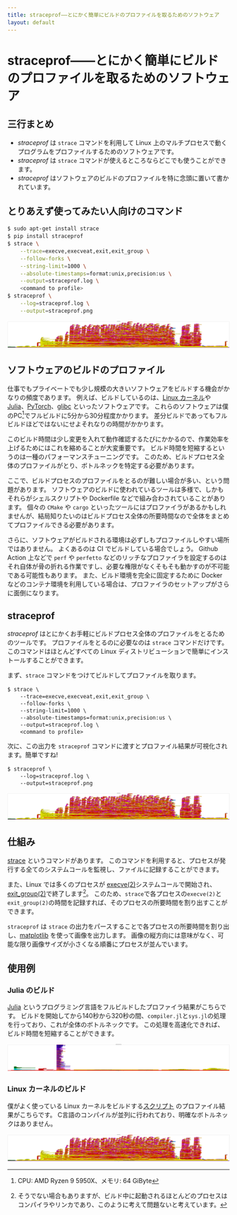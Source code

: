 ```yaml
---
title: straceprof——とにかく簡単にビルドのプロファイルを取るためのソフトウェア
layout: default
---
```


# straceprof——とにかく簡単にビルドのプロファイルを取るためのソフトウェア

## 三行まとめ
- _straceprof_ は `strace` コマンドを利用して Linux 上のマルチプロセスで動くプログラムをプロファイルするためのソフトウェアです。
- _straceprof_ は `strace` コマンドが使えるところならどこでも使うことができます。
- _straceprof_ はソフトウェアのビルドのプロファイルを特に念頭に置いて書かれています。

## とりあえず使ってみたい人向けのコマンド

```bash
$ sudo apt-get install strace
$ pip install straceprof
$ strace \
    --trace=execve,execveat,exit,exit_group \
    --follow-forks \
    --string-limit=1000 \
    --absolute-timestamps=format:unix,precision:us \
    --output=straceprof.log \
    <command to profile>
$ straceprof \
    --log=straceprof.log \
    --output=straceprof.png
```

<img src="./linux_build.png">

<!-- 動機 -->
## ソフトウェアのビルドのプロファイル

仕事でもプライベートでも少し規模の大きいソフトウェアをビルドする機会がかなりの頻度であります。
例えば、ビルドしているのは、[Linux カーネル](https://github.com/torvalds/linux)や [Julia](https://github.com/JuliaLang/julia)、[PyTorch](https://github.com/pytorch/pytorch)、[glibc](https://sourceware.org/glibc/) といったソフトウェアです。
これらのソフトウェアは僕のPC[^mypc]でフルビルドに5分から30分程度かかります。
差分ビルドであってもフルビルドほどではないにせよそれなりの時間がかかります。

[^mypc]: CPU: AMD Ryzen 9 5950X、メモリ: 64 GiByte

このビルド時間は少し変更を入れて動作確認するたびにかかるので、作業効率を上げるためにはこれを縮めることが大変重要です。
ビルド時間を短縮するというのは一種のパフォーマンスチューニングです。
このため、ビルドプロセス全体のプロファイルがとり、ボトルネックを特定する必要があります。

ここで、ビルドプロセスのプロファイルをとるのが難しい場合が多い、という問題があります。
ソフトウェアのビルドに使われているツールは多様で、しかもそれらがシェルスクリプトや Dockerfile などで組み合わされていることがあります。
個々の `CMake` や `cargo` といったツールにはプロファイラがあるかもしれませんが、結局知りたいのはビルドプロセス全体の所要時間なので全体をまとめてプロファイルできる必要があります。

さらに、ソフトウェアがビルドされる環境は必ずしもプロファイルしやすい場所ではありません。
よくあるのは CI でビルドしている場合でしょう。
Github Action 上などで `perf` や `perfetto` などのリッチなプロファイラを設定するのはそれ自体が骨の折れる作業ですし、必要な権限がなくそもそも動かすのが不可能である可能性もあります。
また、ビルド環境を完全に固定するために Docker などのコンテナ環境を利用している場合は、プロファイラのセットアップがさらに面倒になります。

## straceprof

_straceprof_ はとにかくお手軽にビルドプロセス全体のプロファイルをとるためのツールです。
プロファイルをとるのに必要なのは `strace` コマンドだけです。
このコマンドはほとんどすべての Linux ディストリビューションで簡単にインストールすることができます。

まず、`strace` コマンドをつけてビルドしてプロファイルを取ります。
```
$ strace \
    --trace=execve,execveat,exit,exit_group \
    --follow-forks \
    --string-limit=1000 \
    --absolute-timestamps=format:unix,precision:us \
    --output=straceprof.log \
    <command to profile>
```

次に、この出力を `straceprof` コマンドに渡すとプロファイル結果が可視化されます。簡単ですね!

```
$ straceprof \
    --log=straceprof.log \
    --output=straceprof.png
```

<img src="./linux_build.png">

## 仕組み

[strace](https://strace.io/) というコマンドがあります。
このコマンドを利用すると、プロセスが発行する全てのシステムコールを監視し、ファイルに記録することができます。

また、Linux では多くのプロセスが [execve(2)](https://man7.org/linux/man-pages/man2/execve.2.html)システムコールで開始され、[exit_group(2)](https://man7.org/linux/man-pages/man2/exit_group.2.html)で終了します[^execve-exit_group]。
このため、`strace`で各プロセスの`execve(2)`と`exit_group(2)`の時間を記録すれば、そのプロセスの所要時間を割り出すことができます。

[^execve-exit_group]: そうでない場合もありますが、ビルド中に起動されるほとんどのプロセスはコンパイラやリンカであり、このように考えて問題ないと考えています。

`straceprof` は `strace` の出力をパースすることで各プロセスの所要時間を割り出し、[matplotlib](https://matplotlib.org/) を使って画像を出力します。
画像の縦方向には意味がなく、可能な限り画像サイズが小さくなる順番にプロセスが並んでいます。

## 使用例

### Julia のビルド

[Julia](https://github.com/JuliaLang/julia) というプログラミング言語をフルビルドしたプロファイラ結果がこちらです。
ビルドを開始してから140秒から320秒の間、`compiler.jl`と`sys.jl`の処理を行っており、これが全体のボトルネックです。
この処理を高速化できれば、ビルド時間を短縮することができます。

<img src="./julia_build.png">

### Linux カーネルのビルド

僕がよく使っている Linux カーネルをビルドする[スクリプト](https://github.com/akawashiro/public-tools/blob/master/build-install-linux.sh) のプロファイル結果がこちらです。
C言語のコンパイルが並列に行われており、明確なボトルネックはありません。

<img src="./linux_build.png">
